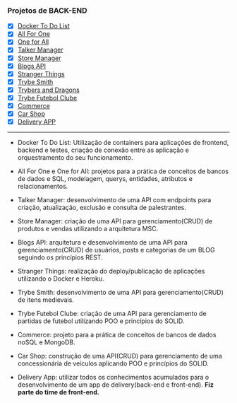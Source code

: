 ### Projetos de BACK-END

- [x] [Docker To Do List](#docker-to-do-list)
- [x] [All For One](#all-for-one)
- [x] [One for All](#one-for-all)
- [x] [Talker Manager](#talker-manager)
- [x] [Store Manager](#store-manager)
- [x] [Blogs API](#blogs-api)
- [x] [Stranger Things](#stranger-things)
- [x] [Trybe Smith](#trybe-smith)
- [x] [Trybers and Dragons](#trybers-and-dragons)
- [x] [Trybe Futebol Clube](#trybe-futebol-clube)
- [x] [Commerce](#commerce)
- [x] [Car Shop](#carshop)
- [x] [Delivery APP](#delivery-app)

---

- Docker To Do List: Utilização de containers para aplicações de frontend, backend e testes, criação de conexão entre as aplicação e orquestramento do seu funcionamento.

- All For One e One for All: projetos para a prática de conceitos de bancos de dados e SQL, modelagem, querys, entidades, atributos e relacionamentos.

- Talker Manager: desenvolvimento de uma API com endpoints para criação, atualização, exclusão e consulta de palestrantes.

- Store Manager: criação de uma API para gerenciamento(CRUD) de produtos e vendas utilizando a arquitetura MSC.

- Blogs API: arquitetura e desenvolvimento de uma API para gerenciamento(CRUD) de usuários, posts e categorias de um BLOG seguindo os princípios REST.

- Stranger Things: realização do deploy/publicação de aplicações utilizando o Docker e Heroku.

- Trybe Smith: desenvolvimento de uma API para gerenciamento(CRUD) de itens medievais.

- Trybe Futebol Clube: criação de uma API para gerenciamento de partidas de futebol utilizando POO e princípios do SOLID.

- Commerce: projeto para a prática de conceitos de bancos de dados noSQL e MongoDB.

- Car Shop: construção de uma API(CRUD) para gerenciamento de uma concessionária de veículos aplicando POO e princípios do SOLID.

- Delivery App: utilizar todos os conhecimentos acumulados para o desenvolvimento de um app de delivery(back-end e front-end). **Fiz parte do time de front-end.**

<!--
### Docker To Do List

Utilização de containers para aplicações de frontend, backend e testes, criação de conexão entre as aplicação e orquestramento do seu funcionamento.
  
**Habilidades**

  - Utilização e manipulação de containers utilizando a CLI.
  - Manipulação e criação de imagens no Docker.
  - Criação e comunicação de containers para aplicações front-end, back-end e de testes.
  - Orquestrar containers utilizando docker compose.

---

### All For One



**Habilidades**
  
  -
  -

---

### One for All


**Habilidades**
  
  -
  -

---

### Talker Manager


**Habilidades**
  
  -
  -
  
---

### Store Manager


**Habilidades**
  
  -
  -

---

### Blogs API


**Habilidades**
  
  -
  -

---

### Stranger Things


**Habilidades**
  
  -
  -
  
---

### Trybe Smith


**Habilidades**
  
  -
  -

---

### Trybers and Dragons


**Habilidades**
  
  -
  -

---

### Trybe Futebol Clube


**Habilidades**
  
  -
  -
  
---

### Commerce


**Habilidades**
  
  -
  -

---

### Car Shop


**Habilidades**
  
  -
  -

---

### Delivery APP


**Habilidades**
  
  -
  -

--- -->
